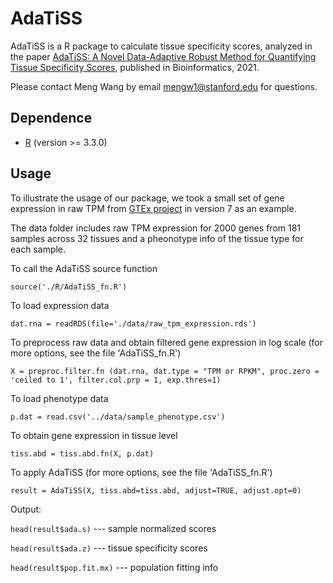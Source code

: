 # AdaTiSS
AdaTiSS is a R package to calculate tissue specificity scores, analyzed in the paper [AdaTiSS: A Novel Data-Adaptive Robust Method for Quantifying Tissue Specificity Scores](https://academic.oup.com/bioinformatics/advance-article/doi/10.1093/bioinformatics/btab460/6306407?login=true), published in Bioinformatics, 2021.

Please contact Meng Wang by email <mengw1@stanford.edu> for questions. 

## Dependence
* [R](https://www.r-project.org/) (version >= 3.3.0)

## Usage
To illustrate the usage of our package, we took a small set of gene expression in raw TPM from [GTEx project](https://gtexportal.org/home/datasets) in version 7 as an example.

The data folder includes raw TPM expression for 2000 genes from 181 samples across 32 tissues and a pheonotype info of the tissue type for each sample.

To call the AdaTiSS source function

`source('./R/AdaTiSS_fn.R')`

To load expression data

`dat.rna = readRDS(file='./data/raw_tpm_expression.rds')`

To preprocess raw data and obtain filtered gene expression in log scale (for more options, see the file 'AdaTiSS_fn.R')

`X = preproc.filter.fn (dat.rna, dat.type = "TPM or RPKM", proc.zero = 'ceiled to 1', filter.col.prp = 1, exp.thres=1)`

To load phenotype data

`p.dat = read.csv('../data/sample_phenotype.csv')`

To obtain gene expression in tissue level

`tiss.abd = tiss.abd.fn(X, p.dat)`

To apply AdaTiSS (for more options, see the file 'AdaTiSS_fn.R')

`result = AdaTiSS(X, tiss.abd=tiss.abd, adjust=TRUE, adjust.opt=0)`

Output: 

`head(result$ada.s)` --- sample normalized scores

`head(result$ada.z)` --- tissue specificity scores

`head(result$pop.fit.mx)` --- population fitting info

